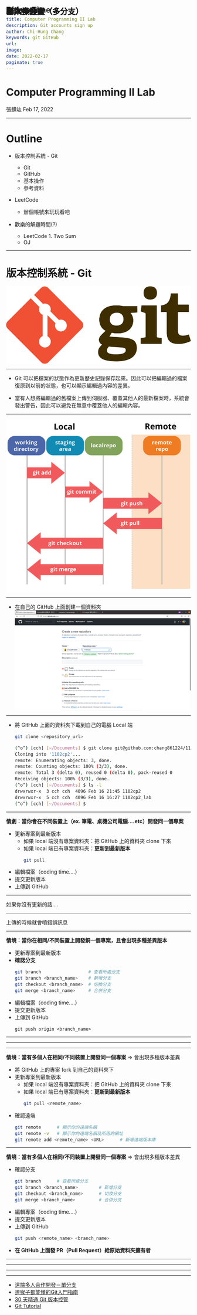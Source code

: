 ```yaml
---
marp: true
title: Computer Programming II Lab 
description: Git accounts sign up
author: Chi-Hung Chang
keywords: git GitHub
url:
image: 
date: 2022-02-17
paginate: true 
---
```


<!--
  backgroundImage: "linear-gradient(to bottom, #C4E1FF, #84C1FF)"
-->

<style>
h2{
    position: fixed;
    top: 40px;
}

img[alt~="left"] {
    display: block;
    margin: auto auto auto 30px;
}

img[alt~="center"] {
    display: block;
    margin: 0 auto;
}

img[alt~="right"] {
    display: block;
    margin: auto 30px auto auto;
}
</style>

# Computer Programming II Lab
張麒竑
Feb 17, 2022

---

# Outline

- 版本控制系統 - Git
    - Git
    - GitHub
    - 基本操作
    - 參考資料

- LeetCode
    - 辦個帳號來玩玩看吧

- 歡樂的解題時間(?)
    - LeetCode 1. Two Sum
    - OJ

---

# 版本控制系統 - Git

![center h:100](../assets/git-logo.png)

---

## Git

- Git 可以把檔案的狀態作為更新歷史記錄保存起來。因此可以把編輯過的檔案復原到以前的狀態，也可以顯示編輯過內容的差異。

- 當有人想將編輯過的舊檔案上傳到伺服器、覆蓋其他人的最新檔案時，系統會發出警告，因此可以避免在無意中覆蓋他人的編輯內容。

---

## Git

![center h:400](../assets/git-workflow.png)

---

## 基本操作

- 在自己的 GitHub 上面創建一個資料夾
![center h:350](../assets/github-create-repo.png)

---

## 基本操作

- 將 GitHub 上面的資料夾下載到自己的電腦 Local 端
    ```bash
    git clone <repository_url>
    ```

    ```bash
    (^o^) [cch] [~/Documents] $ git clone git@github.com:chang861224/1102cp2.git
    Cloning into '1102cp2'...
    remote: Enumerating objects: 3, done.
    remote: Counting objects: 100% (3/3), done.
    remote: Total 3 (delta 0), reused 0 (delta 0), pack-reused 0
    Receiving objects: 100% (3/3), done.
    (^o^) [cch] [~/Documents] $ ls -l
    drwxrwxr-x  3 cch cch  4096 Feb 16 21:45 1102cp2
    drwxrwxr-x  5 cch cch  4096 Feb 16 16:27 1102cp2_lab
    (^o^) [cch] [~/Documents] $
    ```

---

## 單人多裝置（多分支）

**情劇：當你會在不同裝置上（ex. 筆電、桌機公司電腦....etc）開發同一個專案**

- 更新專案到最新版本
    - 如果 local 端沒有專案資料夾：把 GitHub 上的資料夾 clone 下來
    - 如果 local 端已有專案資料夾：**更新到最新版本**
        ```bash
        git pull 
        ```
- 編輯檔案（coding time....）
- 提交更新版本
- 上傳到 GitHub

---

## 單人多裝置（多分支）

如果你沒有更新的話....

---

## 單人多裝置（多分支）

上傳的時候就會噴錯誤訊息

---

## 單人多分支

**情境：當你在相同/不同裝置上開發銅一個專案，且會出現多種差異版本**

- 更新專案到最新版本
- **確認分支**
    ```bash
    git branch                  # 查看所處分支
    git branch <branch_name>    # 新增分支
    git checkout <branch_name>  # 切換分支
    git merge <branch_name>     # 合併分支
    ```
- 編輯檔案（coding time....）
- 提交更新版本
- 上傳到 GitHub
    ```
    git push origin <branch_name>
    ```

---

## 單人多分支

---

## 單人多分支

---

## 多人多分支

**情境：當有多個人在相同/不同裝置上開發同一個專案** $\Rightarrow$ 會出現多種版本差異

- 將 GitHub 上的專案 fork 到自己的資料夾下
- 更新專案到最新版本
    - 如果 local 端沒有專案資料夾：把 GitHub 上的資料夾 clone 下來
    - 如果 local 端已有專案資料夾：**更新到最新版本**
        ```bash
        git pull <remote_name>
        ```
- 確認遠端
    ```bash
    git remote      # 顯示你的遠端名稱
    git remote -v   # 顯示你的遠端名稱及所用的網址
    git remote add <remote_name> <URL>      # 新增遠端版本庫
    ```

---

## 多人多分支

**情境：當有多個人在相同/不同裝置上開發同一個專案** $\Rightarrow$ 會出現多種版本差異

- 確認分支
    ```bash
    git branch      # 查看所處分支
    git branch <branch_name>        # 新增分支
    git checkout <branch_name>      # 切換分支
    git merge <branch_name>         # 合併分支
    ```
- 編輯專案（coding time....）
- 提交更新版本
- 上傳到 GitHub
    ```bash
    git push <remote_name> <branch_name>
    ```
- **在 GitHub 上面發 PR（Pull Request）給原始資料夾擁有者**

---

## 多人多分支

---

## 多人多分支

---

## Bonus Time

---

## Reference

- [遠端多人合作開發－單分支](https://kingofamani.gitbooks.io/git-teach/content/chapter_5/pull.html)
- [連猴子都能懂的Git入門指南](https://backlog.com/git-tutorial/tw/stepup/stepup1_1.html)
- [30 天精通 Git 版本控管](https://github.com/doggy8088/Learn-Git-in-30-days/blob/master/zh-tw/README.md)
- [Git Tutorial](https://git-scm.com/docs/gittutorial)

